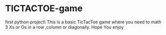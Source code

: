 # TICTACTOE-game
first python project\\
This is a basic TicTacToe game where you need to math 3 Xs or Os in a row ,column or diagonally. Hope You enjoy




